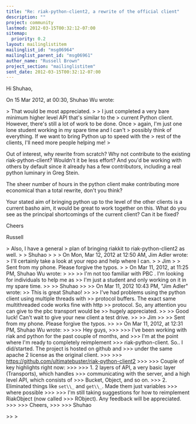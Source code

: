 ```yaml
---
title: "Re: riak-python-client2, a rewrite of the official client"
description: ""
project: community
lastmod: 2012-03-15T00:32:12-07:00
sitemap:
  priority: 0.2
layout: mailinglistitem
mailinglist_id: "msg06964"
mailinglist_parent_id: "msg06961"
author_name: "Russell Brown"
project_section: "mailinglistitem"
sent_date: 2012-03-15T00:32:12-07:00
---
```



Hi Shuhao,

On 15 Mar 2012, at 00:30, Shuhao Wu  wrote:

&gt; That would be most appreciated.
&gt; 
&gt; I just completed a very bare minimum higher level API that's similar to the 
&gt; current Python client. However, there's still a lot of work to be done. Once 
&gt; again, I'm just one lone student working in my spare time and I can't 
&gt; possibly think of everything. If we want to bring Python up to speed with the 
&gt; rest of the clients, I'll need more people helping me!
&gt; 

Out of interest, why rewrite from scratch? Why not contribute to the existing 
riak-python-client? Wouldn't it be less effort? And you'd be working with 
others by default since it already has a few contributors, including a real 
python luminary in Greg Stein. 

The sheer number of hours in the python client make contributing more 
economical than a total rewrite, don't you think?

Your stated aim of bringing python up to the level of the other clients is a 
current basho aim, it would be great to work together on this. What do you see 
as the principal shortcomings of the current client? Can it be fixed?

Cheers

Russell

&gt; Also, I have a general
&gt; plan of bringing riakkit to riak-python-client2 as well.
&gt; 
&gt; Shuhao
&gt; 
&gt; 
&gt; On Mon, Mar 12, 2012 at 12:50 AM, Jim Adler  wrote:
&gt; I'll certainly take a look at your repo and help where I can.
&gt; 
&gt; Jim
&gt; 
&gt; Sent from my phone. Please forgive the typos. 
&gt; 
&gt; On Mar 11, 2012, at 11:25 PM, Shuhao Wu  wrote:
&gt; 
&gt;&gt; 
&gt;&gt; I'm not too familiar with PBC . I'm looking for individuals to help me as 
&gt;&gt; I'm just a student and only working on it in my spare time.
&gt;&gt; 
&gt;&gt; Shuhao
&gt;&gt; 
&gt;&gt; On Mar 11, 2012 10:43 PM, "Jim Adler"  wrote:
&gt;&gt; This is great Shuhao! 
&gt;&gt; 
&gt;&gt; I've had problems using the python client using multiple threads with 
&gt;&gt; protocol buffers. The exact same multithreaded code works fine with http 
&gt;&gt; protocol. So, any attention you can give to the pbc transport would be 
&gt;&gt; hugely appreciated.
&gt;&gt; 
&gt;&gt; Good luck! Can't wait to give your new client a test drive.
&gt;&gt; 
&gt;&gt; Jim
&gt;&gt; 
&gt;&gt; Sent from my phone. Please forgive the typos. 
&gt;&gt; 
&gt;&gt; On Mar 11, 2012, at 12:31 PM, Shuhao Wu  wrote:
&gt;&gt; 
&gt;&gt;&gt; Hey guys,
&gt;&gt;&gt; 
&gt;&gt;&gt; I've been working with riak and python for the past couple of months, and 
&gt;&gt;&gt; I'm at the point where I'm ready to completely reimplement 
&gt;&gt;&gt; riak-python-client. So.. I did/started. The project is hosted on github and 
&gt;&gt;&gt; under the same apache 2 license as the original client.
&gt;&gt;&gt; 
&gt;&gt;&gt; https://github.com/ultimatebuster/riak-python-client2
&gt;&gt;&gt; 
&gt;&gt;&gt; Couple of key highlights right now:
&gt;&gt;&gt; 
&gt;&gt;&gt; 1. 2 layers of API, a very basic layer (Transports), which handles 
&gt;&gt;&gt; communicating with the server, and a high level API, which consists of 
&gt;&gt;&gt; Bucket, Object, and so on.
&gt;&gt;&gt; 2. Eliminated things like `set\\_` and `get\\_`. Made them just variables 
&gt;&gt;&gt; where possible
&gt;&gt;&gt; 
&gt;&gt;&gt; I'm still taking suggestions for how to reimplement RiakObject (now called 
&gt;&gt;&gt; RObject). Any feedback will be appreciated.
&gt;&gt;&gt; 
&gt;&gt;&gt; Cheers,
&gt;&gt;&gt; 
&gt;&gt;&gt; Shuhao

&gt;&gt; 
&gt; 
